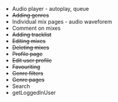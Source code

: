 - Audio player - autoplay, queue
- ~~Adding genres~~
- Individual mix pages - audio waveforem
- Comment on mixes
- ~~Adding tracklist~~
- ~~Editing mixes~~
- ~~Deleting mixes~~
- ~~Profile page~~
- ~~Edit user profile~~
- ~~Favouriting~~
- ~~Genre filters~~
- ~~Genre pages~~
- Search
- getLoggedInUser
